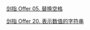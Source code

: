 [剑指 Offer 05. 替换空格](./字符串/剑指%20Offer%2005.%20替换空格.md)

[剑指 Offer 20. 表示数值的字符串](./字符串/剑指%20Offer%2020.%20表示数值的字符串.md)